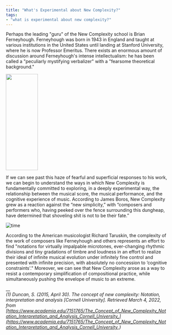 ```yaml
---
title: "What's Experimental about New Complexity?"
tags:
- "what is experimental about new complexity?"
---
```


Perhaps the leading "guru" of the New Complexity school is Brian Ferneyhough. Ferneyhough was born in 1943 in England and taught at various institutions in the United States until landing at Stanford University, where he is now Professor Emeritus. There exists an enormous amount of discussion around Ferneyhough's intense intellectualism: he has been called a "peculiarly mystifying verbalizer" with a "fearsome theoretical background." 

<img src="https://sepulchralsimian.github.io/quartz/notes/images/ferneyhough.jpeg" height="300" width="100" >

If we can see past this haze of fearful and superficial responses to his work, we can begin to understand the ways in which New Complexity is fundamentally committed to exploring, in a deeply experimental way, the relationship between the musical score, the musical performance, and the cognitive experience of music. According to James Boros, New Complexity grew as a reaction against the “new simplicity,” with “composers and performers who, having peeked over the fence surrounding this dungheap, have determined that shoveling shit is not to be their fate.”

![time](https://sepulchralsimian.github.io/quartz/notes/images/time.jpeg)

According to the American musicologist Richard Taruskin, the complexity of the work of composers like Ferneyhough and others represents an effort to find "notations for virtually impalpable microtones, ever-changing rhythmic divisions and tiny gradations of timbre and loudness in an effort to realize their ideal of infinite musical evolution under infinitely fine control and presented with infinite precision, with absolutely no concession to ‘cognitive constraints'." Moreover, we can see that New Complexity arose as a way to resist a contemporary simplification of compositional practice, while simultaneously pushing the envelope of music to an extreme. 

__  
*(1) Duncan, S. (2015, April 30). The concept of new complexity: Notation, interpretation and analysis [Cornell University]. Retrieved March 4, 2022, from [https://www.academia.edu/7151765/The_Concept_of_New_Complexity_Notation_Interpretation_and_Analysis_Cornell_University_](https://www.academia.edu/7151765/The_Concept_of_New_Complexity_Notation_Interpretation_and_Analysis_Cornell_University_)*